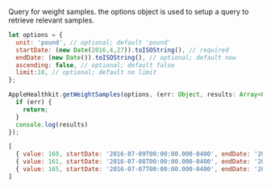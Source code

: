 Query for weight samples. the options object is used to setup a query to retrieve relevant samples.

```javascript
let options = {
  unit: 'pound', // optional; default 'pound'
  startDate: (new Date(2016,4,27)).toISOString(), // required
  endDate: (new Date()).toISOString(), // optional; default now
  ascending: false,	// optional; default false
  limit:10, // optional; default no limit
};
```

```javascript
AppleHealthkit.getWeightSamples(options, (err: Object, results: Array<Object>) => {
  if (err) {
    return;
  }
  console.log(results)
});
```

```javascript
[
  { value: 160, startDate: '2016-07-09T00:00:00.000-0400', endDate: '2016-07-10T00:00:00.000-0400' },
  { value: 161, startDate: '2016-07-08T00:00:00.000-0400', endDate: '2016-07-09T00:00:00.000-0400' },
  { value: 165, startDate: '2016-07-07T00:00:00.000-0400', endDate: '2016-07-08T00:00:00.000-0400' },
]
```